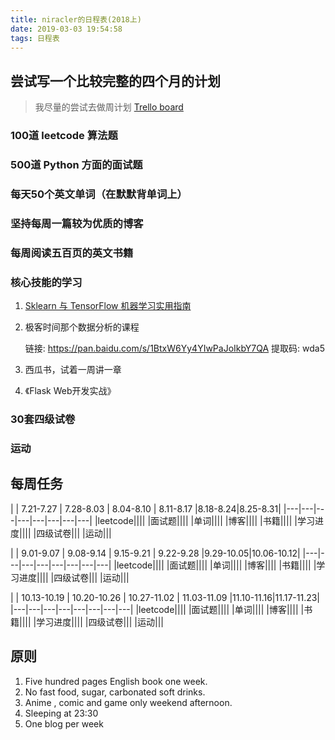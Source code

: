```yaml
---
title: niracler的日程表(2018上)
date: 2019-03-03 19:54:58
tags: 日程表
---
```


## 尝试写一个比较完整的四个月的计划

> 我尽量的尝试去做周计划 [Trello board](https://trello.com/b/KPWlbWMK/%E5%85%B3%E4%BA%8E%E4%BA%BA%E7%94%9F%E7%9A%84%E8%AE%A1%E5%88%92)

### 100道 leetcode 算法题

### 500道 Python 方面的面试题

### 每天50个英文单词（在默默背单词上）

### 坚持每周一篇较为优质的博客

### 每周阅读五百页的英文书籍

### 核心技能的学习

1. [Sklearn 与 TensorFlow 机器学习实用指南](https://github.com/apachecn/hands-on-ml-zh/tree/d6963c5048a1d4b1da9e741c625f7cc2a1400235)

2. 极客时间那个数据分析的课程

    链接: https://pan.baidu.com/s/1BtxW6Yy4YIwPaJoIkbY7QA 提取码: wda5

3. 西瓜书，试着一周讲一章

4. 《Flask Web开发实战》

### 30套四级试卷

### 运动

## 每周任务

|   | 7.21-7.27  | 7.28-8.03 | 8.04-8.10 | 8.11-8.17  |8.18-8.24|8.25-8.31| 
|---|---|---|---|---|---|---|---|
|leetcode||||
|面试题||||
|单词||||
|博客||||
|书籍||||
|学习进度||||
|四级试卷|||
|运动|||

|   | 9.01-9.07  | 9.08-9.14 | 9.15-9.21 | 9.22-9.28  |9.29-10.05|10.06-10.12|
|---|---|---|---|---|---|---|---|
|leetcode||||
|面试题||||
|单词||||
|博客||||
|书籍||||
|学习进度||||
|四级试卷|||
|运动|||

|   | 10.13-10.19  | 10.20-10.26 | 10.27-11.02 | 11.03-11.09  |11.10-11.16|11.17-11.23|  
|---|---|---|---|---|---|---|---|
|leetcode||||
|面试题||||
|单词||||
|博客||||
|书籍||||
|学习进度||||
|四级试卷|||
|运动|||

## 原则

1. Five hundred pages English book one week.
2. No fast food, sugar, carbonated soft drinks.
3. Anime , comic and game only weekend afternoon.
4. Sleeping at 23:30
5. One blog per week
